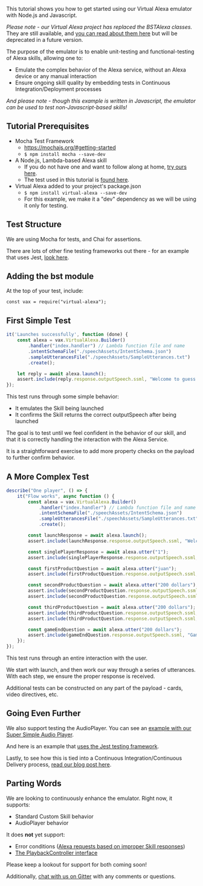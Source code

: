 This tutorial shows you how to get started using our Virtual Alexa emulator with Node.js and Javascript.

*Please note - our Virtual Alexa project has replaced the BSTAlexa classes.*
They are still available, and [you can read about them here](tutorial_bst_emulator_nodejs) but will be deprecated in a future version.

The purpose of the emulator is to enable unit-testing and functional-testing of Alexa skills,
allowing one to:

* Emulate the complex behavior of the Alexa service, without an Alexa device or any manual interaction
* Ensure ongoing skill quality by embedding tests in Continuous Integration/Deployment processes

*And please note - though this example is written in Javascript, the emulator can be used to test non-Javascript-based skills!*

## Tutorial Prerequisites

* Mocha Test Framework
    * https://mochajs.org/#getting-started
    * `$ npm install mocha --save-dev`
* A Node.js, Lambda-based Alexa skill 
    * If you do not have one and want to follow along at home, [try ours here](https://github.com/bespoken/GuessThePrice).
    * The test used in this tutorial is [found here](https://github.com/bespoken/GuessThePrice/blob/master/test/index-test.js).
* Virtual Alexa added to your project's package.json
    * `$ npm install virtual-alexa --save-dev`
    * For this example, we make it a "dev" dependency as we will be using it only for testing.

## Test Structure

We are using Mocha for tests, and Chai for assertions.

There are lots of other fine testing frameworks out there - for an example that uses Jest, [look here](https://github.com/bespoken/giftionary/blob/master/test/index.test.js).

## Adding the bst module
At the top of your test, include:
```
const vax = require("virtual-alexa");
```

## First Simple Test

```javascript
it('Launches successfully', function (done) {
    const alexa = vax.VirtualAlexa.Builder()
        .handler("index.handler") // Lambda function file and name
        .intentSchemaFile("./speechAssets/IntentSchema.json")
        .sampleUtterancesFile("./speechAssets/SampleUtterances.txt")
        .create();

    let reply = await alexa.launch();
    assert.include(reply.response.outputSpeech.ssml, "Welcome to guess the price");
});
```

This test runs through some simple behavior:

* It emulates the Skill being launched
* It confirms the Skill returns the correct outputSpeech after being launched

The goal is to test until we feel confident in the behavior of our skill, and that it is correctly handling the interaction with the Alexa Service.

It is a straightforward exercise to add more property checks on the payload to further confirm behavior.

## A More Complex Test

```javascript
describe("One player", () => {
    it("Flow works", async function () {
        const alexa = vax.VirtualAlexa.Builder()
            .handler("index.handler") // Lambda function file and name
            .intentSchemaFile("./speechAssets/IntentSchema.json")
            .sampleUtterancesFile("./speechAssets/SampleUtterances.txt")
            .create();

        const launchResponse = await alexa.launch();
        assert.include(launchResponse.response.outputSpeech.ssml, "Welcome to guess the price");

        const singlePlayerResponse = await alexa.utter("1");
        assert.include(singlePlayerResponse.response.outputSpeech.ssml, "tell us your name");

        const firstProductQuestion = await alexa.utter("juan");
        assert.include(firstProductQuestion.response.outputSpeech.ssml, "Guess the price");

        const secondProductQuestion = await alexa.utter("200 dollars");
        assert.include(secondProductQuestion.response.outputSpeech.ssml, "the actual price was");
        assert.include(secondProductQuestion.response.outputSpeech.ssml, "Guess the price");

        const thirdProductQuestion = await alexa.utter("200 dollars");
        assert.include(thirdProductQuestion.response.outputSpeech.ssml, "the actual price was");
        assert.include(thirdProductQuestion.response.outputSpeech.ssml, "Guess the price");

        const gameEndQuestion = await alexa.utter("200 dollars");
        assert.include(gameEndQuestion.response.outputSpeech.ssml, "Game ended, your final score was");
    });
});
```

This test runs through an entire interaction with the user.

We start with launch, and then work our way through a series of utterances. With each step, we ensure the proper response is received.

Additional tests can be constructed on any part of the payload - cards, video directives, etc.

## Going Even Further
We also support testing the AudioPlayer. You can see an [example with our Super Simple Audio Player](https://github.com/bespoken/super-simple-audio-player/blob/Part3/README.md).

And here is an example that [uses the Jest testing framework](https://github.com/bespoken/giftionary/blob/master/test/index.test.js).

Lastly, to see how this is tied into a Continuous Integration/Continuous Delivery process, [read our blog post here](https://bespoken.io/blog/alexa-skill-automation-testing-integration-delivery/).

## Parting Words
We are looking to continuously enhance the emulator. Right now, it supports:

* Standard Custom Skill behavior
* AudioPlayer behavior

It does **not** yet support:

* Error conditions ([Alexa requests based on improper Skill responses](https://developer.amazon.com/public/solutions/alexa/alexa-skills-kit/docs/custom-audioplayer-interface-reference#systemexceptionencountered-request))
* [The PlaybackController interface](https://developer.amazon.com/public/solutions/alexa/alexa-skills-kit/docs/custom-playbackcontroller-interface-reference)

Please keep a lookout for support for both coming soon!

Additionally, [chat with us on Gitter](https://gitter.im/bespoken/bst) with any comments or questions.